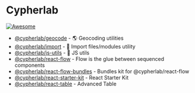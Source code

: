 # Cypherlab

[![Awesome](https://awesome.re/badge-flat.svg)](https://awesome.re)  


- [@cypherlab/geocode](https://github.com/cypherlab/geocode) - 🌎 Geocoding utilities
- [@cypherlab/import](https://github.com/cypherlab/import) - 🔧 Import files/modules utility
- [@cypherlab/js-utils](https://github.com/cypherlab/js-utils) - 🔧 JS utils
- [@cypherlab/react-flow](https://github.com/cypherlab/react-flow) - Flow is the glue between sequenced components
- [@cypherlab/react-flow-bundles](https://github.com/cypherlab/react-flow-bundles) - Bundles kit for @cypherlab/react-flow
- [@cypherlab/react-starter-kit](https://github.com/cypherlab/react-starter-kit) - React Starter Kit
- [@cypherlab/react-table](https://github.com/cypherlab/react-table) - Advanced Table